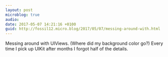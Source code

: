 ```yaml
---
layout: post
microblog: true
audio: 
date: 2017-05-07 14:21:16 +0100
guid: http://fossil12.micro.blog/2017/05/07/messing-around-with.html
---
```

Messing around with UIViews. (Where did my background color go?) Every time I pick up UIKit after months I forgot half of the details.
